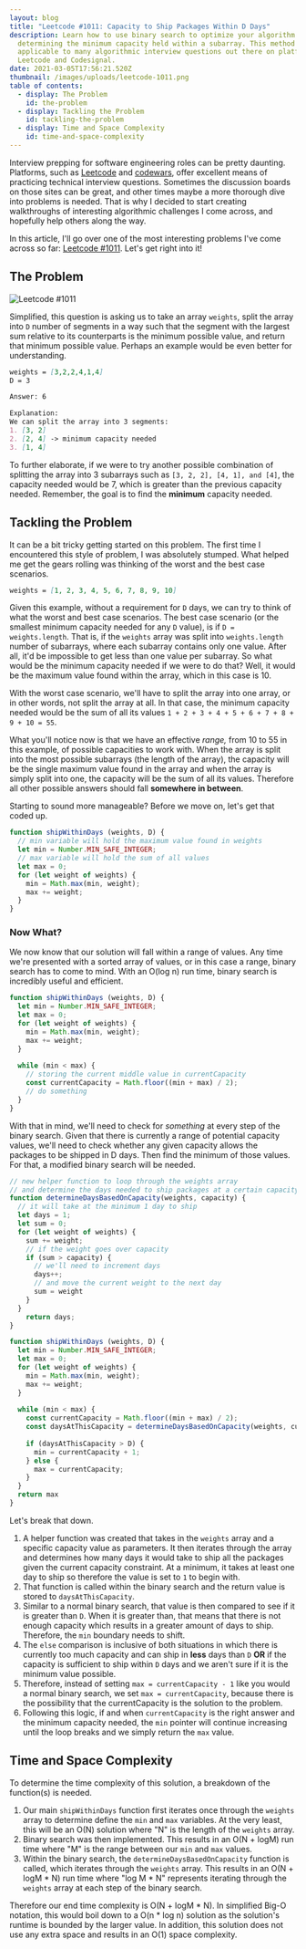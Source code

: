 ```yaml
---
layout: blog
title: "Leetcode #1011: Capacity to Ship Packages Within D Days"
description: Learn how to use binary search to optimize your algorithm for
  determining the minimum capacity held within a subarray. This method is
  applicable to many algorithmic interview questions out there on platforms like
  Leetcode and Codesignal.
date: 2021-03-05T17:56:21.520Z
thumbnail: /images/uploads/leetcode-1011.png
table of contents:
  - display: The Problem
    id: the-problem
  - display: Tackling the Problem
    id: tackling-the-problem
  - display: Time and Space Complexity
    id: time-and-space-complexity
---
```

Interview prepping for software engineering roles can be pretty daunting. Platforms, such as [Leetcode](https://leetcode.com) and [codewars](https://www.codewars.com/), offer excellent means of practicing technical interview questions.  Sometimes the discussion boards on those sites can be great, and other times maybe a more thorough dive into problems is needed. That is why I decided to start creating walkthroughs of interesting algorithmic challenges I come across, and hopefully help others along the way. 

In this article, I'll go over one of the most interesting problems I've come across so far: [Leetcode #1011](https://leetcode.com/problems/capacity-to-ship-packages-within-d-days/). Let's get right into it! 

## The Problem

![Leetcode #1011](/images/uploads/screen-shot-2021-03-05-at-10.42.33-am.png "Leetcode #1011")

Simplified, this question is asking us to take an array `weights`, split the array into `D` number of segments in a way such that the segment with the largest sum relative to its counterparts is the minimum possible value, and return that minimum possible value. Perhaps an example would be even better for understanding.

```markdown
weights = [3,2,2,4,1,4]
D = 3

Answer: 6

Explanation: 
We can split the array into 3 segments: 
1. [3, 2]
2. [2, 4] -> minimum capacity needed
3. [1, 4] 
```

To further elaborate, if we were to try another possible combination of splitting the array into 3 subarrays such as `[3, 2, 2], [4, 1], and [4]`, the capacity needed would be 7, which is greater than the previous capacity needed. Remember, the goal is to find the **minimum** capacity needed. 

## Tackling the Problem

It can be a bit tricky getting started on this problem. The first time I encountered this style of problem, I was absolutely stumped. What helped me get the gears rolling was thinking of the worst and the best case scenarios.

```markdown
weights = [1, 2, 3, 4, 5, 6, 7, 8, 9, 10]
```

Given this example, without a requirement for `D` days, we can try to think of what the worst and best case scenarios. The best case scenario (or the smallest minimum capacity needed for any `D` value), is if `D = weights.length`. That is, if the `weights` array was split into `weights.length` number of subarrays, where each subarray contains only one value. After all, it'd be impossible to get less than one value per subarray. So what would be the minimum capacity needed if we were to do that? Well, it would be the maximum value found within the array, which in this case is 10.  

With the worst case scenario, we'll have to split the array into one array, or in other words, not split the array at all. In that case, the minimum capacity needed would be the sum of all its values `1 + 2 + 3 + 4 + 5 + 6 + 7 + 8 + 9 + 10 = 55`.  

What you'll notice now is that we have an effective *range,* from 10 to 55 in this example, of possible capacities to work with. When the array is split into the most possible subarrays (the length of the array), the capacity will be the single maximum value found in the array and when the array is simply split into one, the capacity will be the sum of all its values. Therefore all other possible answers should fall **somewhere in between**. 

Starting to sound more manageable? Before we move on, let's get that coded up.

```javascript
function shipWithinDays (weights, D) {
  // min variable will hold the maximum value found in weights
  let min = Number.MIN_SAFE_INTEGER;
  // max variable will hold the sum of all values
  let max = 0;
  for (let weight of weights) {
    min = Math.max(min, weight);
    max += weight;
  }
}
```

### Now What?

We now know that our solution will fall within a range of values. Any time we're presented with a sorted array of values, or in this case a range, binary search has to come to mind. With an O(log n) run time, binary search is incredibly useful and efficient. 

```javascript
function shipWithinDays (weights, D) {
  let min = Number.MIN_SAFE_INTEGER;
  let max = 0;
  for (let weight of weights) {
    min = Math.max(min, weight);
    max += weight;
  }
  
  while (min < max) {
    // storing the current middle value in currentCapacity
    const currentCapacity = Math.floor((min + max) / 2);
    // do something
  }
}
```

With that in mind, we'll need to check for *something* at every step of the binary search. Given that there is currently a range of potential capacity values, we'll need to check whether any given capacity allows the packages to be shipped in D days. Then find the minimum of those values. For that, a modified binary search will be needed.

```javascript
// new helper function to loop through the weights array
// and determine the days needed to ship packages at a certain capacity
function determineDaysBasedOnCapacity(weights, capacity) {
  // it will take at the minimum 1 day to ship
  let days = 1;
  let sum = 0;
  for (let weight of weights) {
    sum += weight;
    // if the weight goes over capacity
    if (sum > capacity) {
      // we'll need to increment days
      days++;
      // and move the current weight to the next day
      sum = weight
    }
  }
    return days;
}

function shipWithinDays (weights, D) {
  let min = Number.MIN_SAFE_INTEGER;
  let max = 0;
  for (let weight of weights) {
    min = Math.max(min, weight);
    max += weight;
  }
  
  while (min < max) {
    const currentCapacity = Math.floor((min + max) / 2);
    const daysAtThisCapacity = determineDaysBasedOnCapacity(weights, currentCapacity);
    
    if (daysAtThisCapacity > D) {
      min = currentCapacity + 1;
    } else {
      max = currentCapacity;
    }
  }
  return max
}
```

Let's break that down. 

1. A helper function was created that takes in the `weights` array and a specific capacity value as parameters. It then iterates through the array and determines how many days it would take to ship all the packages given the current capacity constraint. At a minimum, it takes at least one day to ship so therefore the value is set to `1` to begin with.
2. That function is called within the binary search and the return value is stored to `daysAtThisCapacity`.
3. Similar to a normal binary search, that value is then compared to see if it is greater than `D`. When it is greater than, that means that there is not enough capacity which results in a greater amount of days to ship. Therefore, the `min` boundary needs to shift.
4. The `else` comparison is inclusive of both situations in which there is currently too much capacity and can ship in **less** days than `D` **OR** if the capacity is sufficient to ship within `D` days and we aren't sure if it is the minimum value possible. 
5. Therefore, instead of setting `max = currentCapacity - 1` like you would a normal binary search, we set `max = currentCapacity`, because there is the possibility that the currentCapacity is the solution to the problem. 
6. Following this logic, if and when `currentCapacity` is the right answer and the minimum capacity needed, the `min` pointer will continue increasing until the loop breaks and we simply return the `max` value. 

## Time and Space Complexity

To determine the time complexity of this solution, a breakdown of the function(s) is needed. 

1. Our main `shipWithinDays` function first iterates once through the `weights` array to determine define the `min` and `max` variables. At the very least, this will be an O(N) solution where "N" is the length of the `weights` array.
2. Binary search was then implemented. This results in an O(N + logM) run time where "M" is the range between our `min` and `max` values. 
3. Within the binary search, the `determineDaysBasedOnCapacity` function is called, which iterates through the `weights` array. This results in an O(N + logM \* N) run time where "log M \* N" represents iterating through the `weights` array at each step of the binary search.

Therefore our end time complexity is O(N + logM \* N). In simplified Big-O notation, this would boil down to a O(n \* log n) solution as the solution's runtime is bounded by the larger value. In addition, this solution does not use any extra space and results in an O(1) space complexity.